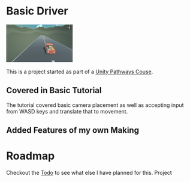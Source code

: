 # Basic Driver

<img src="docs/Dev-Screenshots/DevShot1.png" height='100px'>


This is a project started as part of a [Unity Pathways Couse](https://learn.unity.com/project/unit-1-driving-simulation?missionId=5f71fe63edbc2a00200e9de0&pathwayId=5f7e17e1edbc2a5ec21a20af&contentId=5f7229b2edbc2a001f834db7).

## Covered in Basic Tutorial

The tutorial covered basic camera placement as well as accepting input from WASD keys and translate that to movement.

## Added Features of my own Making

# Roadmap

Checkout the [Todo](./TODO.md) to see what else I have planned for this. Project
